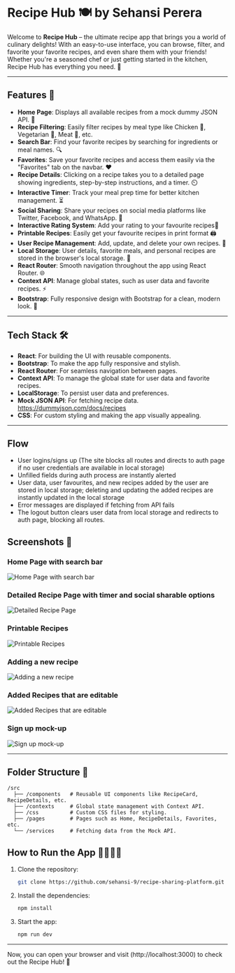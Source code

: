 # Recipe Hub 🍽️ by Sehansi Perera

Welcome to **Recipe Hub** – the ultimate recipe app that brings you a world of culinary delights! With an easy-to-use interface, you can browse, filter, and favorite your favorite recipes, and even share them with your friends! Whether you're a seasoned chef or just getting started in the kitchen, Recipe Hub has everything you need. 🌟

---

## Features 🚀

- **Home Page**: Displays all available recipes from a mock dummy JSON API. 📜
- **Recipe Filtering**: Easily filter recipes by meal type like Chicken 🍗, Vegetarian 🥦, Meat 🍖, etc.
- **Search Bar**: Find your favorite recipes by searching for ingredients or meal names. 🔍
- **Favorites**: Save your favorite recipes and access them easily via the "Favorites" tab on the navbar. ❤️
- **Recipe Details**: Clicking on a recipe takes you to a detailed page showing ingredients, step-by-step instructions, and a timer. ⏲️
- **Interactive Timer**: Track your meal prep time for better kitchen management. ⏳
- **Social Sharing**: Share your recipes on social media platforms like Twitter, Facebook, and WhatsApp. 📱
- **Interactive Rating System**: Add your rating to your favourite recipes🌟
- **Printable Recipes**: Easily get your favourite recipes in print format 🖨
- **User Recipe Management**: Add, update, and delete your own recipes. 📝
- **Local Storage**: User details, favorite meals, and personal recipes are stored in the browser's local storage. 💾
- **React Router**: Smooth navigation throughout the app using React Router. 🌐
- **Context API**: Manage global states, such as user data and favorite recipes. ⚡
- **Bootstrap**: Fully responsive design with Bootstrap for a clean, modern look. 💎

---

## Tech Stack 🛠️

- **React**: For building the UI with reusable components.
- **Bootstrap**: To make the app fully responsive and stylish.
- **React Router**: For seamless navigation between pages.
- **Context API**: To manage the global state for user data and favorite recipes.
- **LocalStorage**: To persist user data and preferences.
- **Mock JSON API**: For fetching recipe data. <https://dummyjson.com/docs/recipes>
- **CSS**: For custom styling and making the app visually appealing.

---
## Flow
- User logins/signs up (The site blocks all routes and directs to auth page if no user credentials are available in local storage)
- Unfilled fields during auth process are instantly alerted
- User data, user favourites, and new recipes added by the user are stored in local storage; deleting and updating the added recipes are instantly updated in the local storage
- Error messages are displayed if fetching from API fails
- The logout button clears user data from local storage and redirects to auth page, blocking all routes.

## Screenshots 📸

### Home Page with search bar
![Home Page with search bar](https://github.com/user-attachments/assets/2cdece7b-5eb8-4053-8065-f1d58f6bb7be)
### Detailed Recipe Page with timer and social sharable options
![Detailed Recipe Page](https://github.com/user-attachments/assets/ae8698fc-1645-4bdc-be90-af8cb7282087)
### Printable Recipes
![Printable Recipes](https://github.com/user-attachments/assets/10e25326-6d31-4ac2-af6f-133625ec7992)
### Adding a new recipe
![Adding a new recipe](https://github.com/user-attachments/assets/b63744af-7031-453f-9421-6240fbd3a01c)
### Added Recipes that are editable
![Added Recipes that are editable](https://github.com/user-attachments/assets/529292f9-6e6a-40a7-a08e-cdf78409eee3)
### Sign up mock-up
![Sign up mock-up](https://github.com/user-attachments/assets/af213a21-42c7-46fc-b8de-8d595a9ff8af)

---

## Folder Structure 📁

```plaintext
/src
  ├── /components   # Reusable UI components like RecipeCard, RecipeDetails, etc.
  ├── /contexts     # Global state management with Context API.
  ├── /css          # Custom CSS files for styling.
  ├── /pages        # Pages such as Home, RecipeDetails, Favorites, etc.
  └── /services     # Fetching data from the Mock API.
```
## How to Run the App 🏃‍♀️🏃‍♂️

1. Clone the repository:
   ```bash
   git clone https://github.com/sehansi-9/recipe-sharing-platform.git
   ```
2. Install the dependencies:
   ```bash
   npm install
   ```
3. Start the app:
   ```bash
   npm run dev
   ```
 ---
Now, you can open your browser and visit (http://localhost:3000) to check out the Recipe Hub! 🎉
